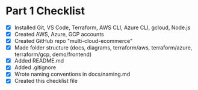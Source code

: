# Part 1 Checklist

- [x] Installed Git, VS Code, Terraform, AWS CLI, Azure CLI, gcloud, Node.js
- [x] Created AWS, Azure, GCP accounts
- [x] Created GitHub repo "multi-cloud-ecommerce"
- [x] Made folder structure (docs, diagrams, terraform/aws, terraform/azure, terraform/gcp, demo/frontend)
- [x] Added README.md
- [x] Added .gitignore
- [x] Wrote naming conventions in docs/naming.md
- [x] Created this checklist file

